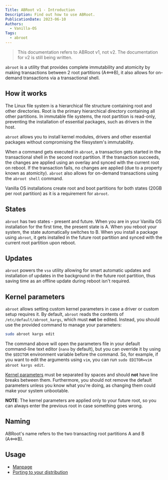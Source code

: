 ```yaml
---
Title: ABRoot v1 - Introduction
Description: Find out how to use ABRoot.
PublicationDate: 2023-06-10
Authors: 
  - Vanilla-OS
Tags:
  - abroot
---
```


> This documentation refers to ABRoot v1, not v2. The documentation for v2 is still being written.

`abroot` is a utility that provides complete immutability and atomicity by making transactions between 2 root partitions (A⟺B), it also allows for on-demand transactions via a transactional shell.

## How it works

The Linux file system is a hierarchical file structure containing root and other directories.
Root is the primary hierarchical directory containing all other partitions.
In immutable file systems, the root partition is read-only, preventing the installation of essential packages, such as drivers in the host.

`abroot` allows you to install kernel modules, drivers and other essential packages without compromising the filesystem's immutability.

When a command gets executed in `abroot`, a transaction gets started in the transactional shell in the second root partition. If the transaction succeeds, the changes are applied using an overlay and synced with the current root on reboot. If the transaction fails, no changes are applied (due to a property known as atomicity). `abroot` also allows for on-demand transactions using the `abroot shell` command.

Vanilla OS installations create root and boot partitions for both states (20GB per root partition) as it is a requirement for `abroot`.

## States

`abroot` has two states - present and future. When you are in your Vanilla OS installation for the first time, the present state is A. When you reboot your system, the state automatically switches to B. When you install a package using `abroot`,  it gets installed in the future root partition and synced with the current root partition upon reboot.

## Updates

`abroot` powers the `vso` utility allowing for smart automatic updates and installation of updates in the background in the future root partition, thus saving time as an offline update during reboot isn't required.

## Kernel parameters

`abroot` allows setting custom kernel parameters in case a driver or custom setup requires it. By default, `abroot` reads the contents of `/etc/default/abroot_kargs`, which must **not** be edited. Instead, you should use the provided command to manage your parameters:

```bash
sudo abroot kargs edit
```

The command above will open the parameters file in your default command-line text editor (`nano` by default), but you can override it by using the `$EDITOR` environment variable before the command. So, for example, if you want to edit the arguments using `vim`, you can run `sudo EDITOR=vim abroot kargs edit`.

[Kernel parameters](https://www.kernel.org/doc/html/v4.14/admin-guide/kernel-parameters.html) must be separated by spaces and should **not** have line breaks between them. Furthermore, you should not remove the default parameters unless you know what you're doing, as changing them could make your system unbootable.

**NOTE**: The kernel parameters are applied only to your future root, so you can always enter the previous root in case something goes wrong.

## Naming

ABRoot's name refers to the two transacting root partitions A and B (A⟺B).

## Usage

- [Manpage](abroot-manpage)
- [Porting to your distribution](abroot-porting)
